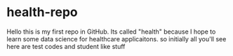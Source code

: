 # health-repo
Hello this is my first repo in GitHub. Its called "health" because I hope to learn some data science for healthcare applicaitons. so initially all you'll see here are test codes and student like stuff

